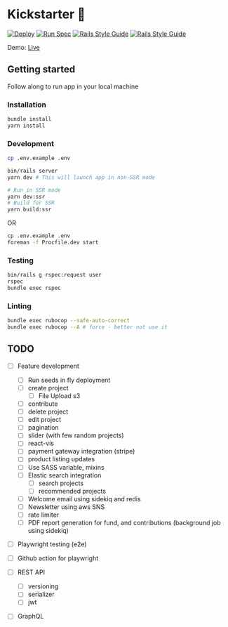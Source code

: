 # Kickstarter 🎉

[![Deploy](https://github.com/lakshmaji/kickstarter/actions/workflows/build.yml/badge.svg?branch=main)](https://github.com/lakshmaji/kickstarter/actions/workflows/build.yml) [![Run Spec](https://github.com/lakshmaji/kickstarter/actions/workflows/spec.yml/badge.svg?branch=main)](https://github.com/lakshmaji/kickstarter/actions/workflows/spec.yml) [![Rails Style Guide](https://img.shields.io/badge/code_style-rubocop-brightgreen.svg)](https://github.com/rubocop/rubocop-rails) [![Rails Style Guide](https://img.shields.io/badge/code_style-community-brightgreen.svg)](https://rails.rubystyle.guide)


Demo: [Live](https://crostarter.fly.dev/)


## Getting started

Follow along to run app in your local machine

### Installation

```bash
bundle install
yarn install
```

### Development


```bash
cp .env.example .env

bin/rails server
yarn dev # This will launch app in non-SSR mode

# Run in SSR mode
yarn dev:ssr
# Build for SSR
yarn build:ssr
```

OR

```bash
cp .env.example .env
foreman -f Procfile.dev start
```

### Testing

```bash
bin/rails g rspec:request user
rspec
bundle exec rspec
```

### Linting

```bash
bundle exec rubocop --safe-auto-correct
bundle exec rubocop --A # force - better not use it
```


## TODO

- [ ] Feature development
  - [ ] Run seeds in fly deployment
  - [ ] create project
    - [ ] File Upload s3 
  - [ ] contribute
  - [ ] delete project
  - [ ] edit project
  - [ ] pagination
  - [ ] slider (with few random projects)
  - [ ] react-vis
  - [ ] payment gateway integration (stripe)
  - [ ] product listing updates
  - [ ] Use SASS variable, mixins
  - [ ] Elastic search integration 
    - [ ] search projects
    - [ ] recommended projects
  - [ ] Welcome email using sidekiq and redis
  - [ ] Newsletter using aws SNS
  - [ ] rate limiter
  - [ ] PDF report generation for fund, and contributions (background job using sidekiq)
- [ ] Playwright testing (e2e)
- [ ] Github action for playwright
- [ ] REST API
  - [ ] versioning
  - [ ] serializer
  - [ ] jwt
- [ ] GraphQL



